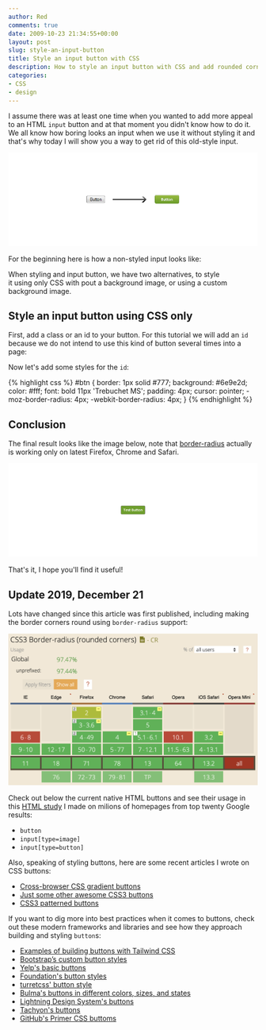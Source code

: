 ```yaml
---
author: Red
comments: true
date: 2009-10-23 21:34:55+00:00
layout: post
slug: style-an-input-button
title: Style an input button with CSS
description: How to style an input button with CSS and add rounded corners via border-radius.
categories:
- CSS
- design
---
```


I assume there was at least one time when you wanted to add more appeal to an HTML `input` button and at that moment you didn't know how to do it. We all know how boring looks an input when we use it without styling it and that's why today I will show you a way to get rid of this old-style input.

![From a default HTML input button to a styled with CSS one](/dist/uploads/2009/10/style-html-input-button.png)

<!-- more -->

For the beginning here is how a non-styled input looks like:

When styling and input button, we have two alternatives, to style it using only CSS with pout a background image, or using a custom background image.

## Style an input button using CSS only

First, add a class or an id to your button. For this tutorial we will add an `id` because we do not intend to use this kind of button several times into a page:

Now let's add some styles for the `id`:

{% highlight css %}
#btn {
  border: 1px solid #777;
  background: #6e9e2d;
  color: #fff;
  font: bold 11px 'Trebuchet MS';
  padding: 4px;
  cursor: pointer;
  -moz-border-radius: 4px;
  -webkit-border-radius: 4px;
}
{% endhighlight %}

## Conclusion

The final result looks like the image below, note that [border-radius](https://caniuse.com/#feat=border-radius) actually is working only on latest Firefox, Chrome and Safari.

![A green button styled with CSS](/dist/uploads/2009/10/css-green-button.png)

That's it, I hope you'll find it useful!

## Update <time datetime="2019-12-21">2019, December 21</time>

Lots have changed since this article was first published, including making the border corners round using `border-radius` support:

![border-radius support via Can I use](/dist/uploads/2009/10/css3-border-radius-support-2020.png)

Check out below the current native HTML buttons and see their usage in this [HTML study](https://www.advancedwebranking.com/html/) I made on milions of homepages from top twenty Google results:

- `button`
- `input[type=image]`
- `input[type=button]`

Also, speaking of styling buttons, here are some recent articles I wrote on CSS buttons:

- [Cross-browser CSS gradient buttons](/cross-browser-css-gradient-buttons/)
- [Just some other awesome CSS3 buttons](/just-another-awesome-css3-buttons/)
- [CSS3 patterned buttons](/css3-patterned-buttons/)

If you want to dig more into best practices when it comes to buttons, check out these modern frameworks and libraries and see how they approach building and styling `button`s:

- [Examples of building buttons with Tailwind CSS](https://tailwindcss.com/components/buttons/)
- [Bootstrap’s custom button styles](https://getbootstrap.com/docs/4.0/components/buttons/)
- [Yelp's basic buttons](https://www.yelp.com/styleguide#buttons)
- [Foundation's button styles](https://get.foundation/sites/docs/button.html)
- [turretcss' button style](https://turretcss.com/element/button/)
- [Bulma's buttons in different colors, sizes, and states](https://bulma.io/documentation/elements/button/)
- [Lightning Design System's buttons](https://www.lightningdesignsystem.com/components/buttons/)
- [Tachyon's buttons](https://tachyons.io/components/#buttons)
- [GitHub's Primer CSS buttoms](https://primer.style/css/components/buttons)